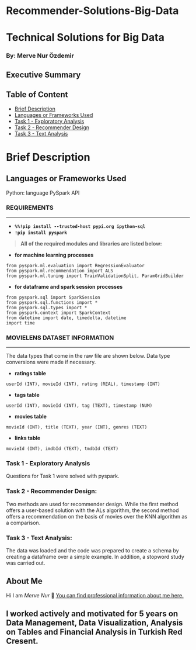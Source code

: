 # Recommender-Solutions-Big-Data
# Technical  Solutions for Big Data
### By: Merve Nur Özdemir

## Executive Summary

## Table of Content
 * [Brief Description](#Brief_Description)
 * [Languages or Frameworks Used](#languages_or_frameworks_used)
 * [Task 1 - Exploratory Analysis](#exploratory_analysis)
 * [Task 2 - Recommender Design](#recommender_design)
 * [Task 3 - Text Analysis](#text_analysis)
# Brief Description

## Languages or Frameworks Used <a name="languages_or_frameworks_used"></a>
Python: language
PySpark API 
### REQUIREMENTS
---
- **`%%!pip install --trusted-host pypi.org ipython-sql`**
- **`!pip install pyspark`**
> **All of the required modules and libraries are listed below:**
- **for machine learning processes**
```
from pyspark.ml.evaluation import RegressionEvaluator
from pyspark.ml.recommendation import ALS
from pyspark.ml.tuning import TrainValidationSplit, ParamGridBuilder
```
- **for dataframe and spark session processes**
```
from pyspark.sql import SparkSession
from pyspark.sql.functions import * 
from pyspark.sql.types import *
from pyspark.context import SparkContext
from datetime import date, timedelta, datetime
import time
```
### MOVIELENS DATASET INFORMATION
---
The data types that come in the raw file are shown below. Data type conversions were made if necessary.
- **ratings table**
```
userId (INT), movieId (INT), rating (REAL), timestamp (INT)
```
- **tags table**
```
userId (INT), movieId (INT), tag (TEXT), timestamp (NUM)
```
- **movies table**
```
movieId (INT), title (TEXT), year (INT), genres (TEXT)
```
- **links table**
```
movieId (INT), imdbId (TEXT), tmdbId (TEXT)
```


### Task 1 - Exploratory Analysis <a name="exploratory_analysis"></a>
Questions for Task 1 were solved with pyspark.

### Task 2 - Recommender Design: <a name="recommender_design:"></a>
Two methods are used for recommender design. While the first method offers a user-based solution with the ALs algorithm, the second method offers a recommendation on the basis of movies over the KNN algorithm as a comparison.
### Task 3 - Text Analysis: <a name="text_analysis::"></a>
The data was loaded and the code was prepared to create a schema by creating a dataframe over a simple example. In addition, a stopword study was carried out.


## About Me
Hi I am *Merve Nur* 👋 
[You can find professional information about me here.](www.linkedin.com/in/merve-nur-özdemir-738514b0) 
## I worked actively and motivated for 5 years on Data Management, Data Visualization, Analysis on Tables and Financial Analysis in Turkish Red Cresent. 
```
 
